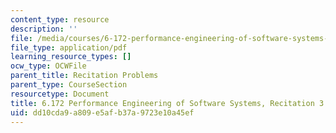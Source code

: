 ```yaml
---
content_type: resource
description: ''
file: /media/courses/6-172-performance-engineering-of-software-systems-fall-2018/dd10cda9a809e5afb37a9723e10a45ef_MIT6_172F18_rec3sol.pdf
file_type: application/pdf
learning_resource_types: []
ocw_type: OCWFile
parent_title: Recitation Problems
parent_type: CourseSection
resourcetype: Document
title: 6.172 Performance Engineering of Software Systems, Recitation 3 Solutions
uid: dd10cda9-a809-e5af-b37a-9723e10a45ef
---
```

